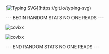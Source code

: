 
[![Typing SVG](https://readme-typing-svg.herokuapp.com?size=30&lines=Touch+grass.)](https://git.io/typing-svg)

--- BEGIN RANDOM STATS NO ONE READS ---

![covixx](https://github-readme-stats.vercel.app/api?username=covixx&show_icons=true&theme=tokyonight&hide=["issues"])

![covixx](https://github-readme-stats.vercel.app/api/top-langs?username=covixx&show_icons=true&theme=tokyonight&layout=compact)

--- END RANDOM STATS NO ONE READS ---
<!--
**covixx/covixx** is a ✨ _special_ ✨ repository because its `README.md` (this file) appears on your GitHub profile.

Here are some ideas to get you started:

- 🔭 I’m currently working on ...
- 🌱 I’m currently learning ...
- 👯 I’m looking to collaborate on ...
- 🤔 I’m looking for help with ...
- 💬 Ask me about ...
- 📫 How to reach me: ...
- 😄 Pronouns: ...
- ⚡ Fun fact: ...
-->
